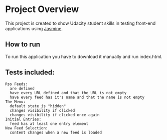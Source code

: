 # Project Overview

This project is created to show Udacity student skills in testing front-end applications using [Jasmine](http://jasmine.github.io/).

## How to run
To run this application you have to download it manually and run index.html.

## Tests included:
```
Rss Feeds:
  are defined
  have every URL defined and that the URL is not empty
  have every feed has it's name and that the name is not empty
The Menu:
  default state is "hidden"
  changes visibility if clicked
  changes visibility if clicked once again
Initial Entries:
  feed has at least one entry element
New Feed Selection:
  content changes when a new feed is loaded
```